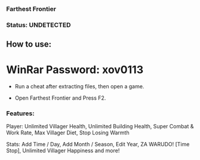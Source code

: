 ### Farthest Frontier

### Status: UNDETECTED

## How to use:

# WinRar Password: xov0113

- Run a cheat after extracting files, then open a game.

- Open Farthest Frontier and Press F2.

### Features:

Player: Unlimited Villager Health, Unlimited Building Health, Super Combat & Work Rate, Max Villager Diet, Stop Losing Warmth

Stats: Add Time / Day, Add Month / Season, Edit Year, ZA WARUDO! [Time Stop], Unlimited Villager Happiness and more!